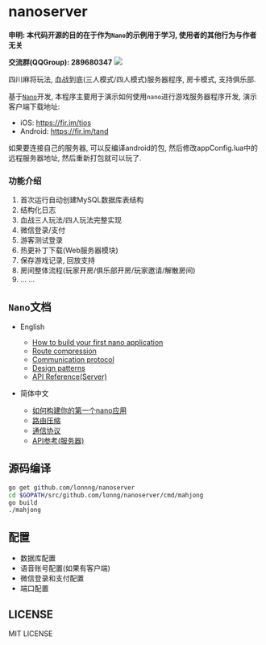 # nanoserver

**申明: 本代码开源的目的在于作为`Nano`的示例用于学习, 使用者的其他行为与作者无关**

**交流群(QQGroup): 289680347** [![](http://pub.idqqimg.com/wpa/images/group.png)](http://shang.qq.com/wpa/qunwpa?idkey=24e06c02d306f6559528e8434b3b54ed049628fdba4c5dcbcfe9f0e2f611cf81)

四川麻将玩法, 血战到底(三人模式/四人模式)服务器程序,  房卡模式, 支持俱乐部.

基于[`Nano`](https://github.com/lonnng/nano)开发, 本程序主要用于演示如何使用`nano`进行游戏服务器程序开发, 演示客户端下载地址: 

- iOS: https://fir.im/tios
- Android: https://fir.im/tand

如果要连接自己的服务器, 可以反编译android的包, 然后修改appConfig.lua中的远程服务器地址, 然后重新打包就可以玩了.

### 功能介绍

1. 首次运行自动创建MySQL数据库表结构
2. 结构化日志
3. 血战三人玩法/四人玩法完整实现
4. 微信登录/支付
5. 游客测试登录
6. 热更补丁下载(Web服务器模块)
7. 保存游戏记录,  回放支持
8. 房间整体流程(玩家开房/俱乐部开房/玩家邀请/解散房间)
9. ... ...

## `Nano`文档

- English
    + [How to build your first nano application](https://github.com/lonnng/nano/blob/master/docs/get_started.md)
    + [Route compression](https://github.com/lonnng/nano/blob/master/docs/route_compression.md)
    + [Communication protocol](https://github.com/lonnng/nano/blob/master/docs/communication_protocol.md)
    + [Design patterns](https://github.com/lonnng/nano/blob/master/docs/design_patterns.md)
    + [API Reference(Server)](https://godoc.org/github.com/lonnng/nano)

- 简体中文
    + [如何构建你的第一个nano应用](https://github.com/lonnng/nano/blob/master/docs/get_started_zh_CN.md)
    + [路由压缩](https://github.com/lonnng/nano/blob/master/docs/route_compression_zh_CN.md)
    + [通信协议](https://github.com/lonnng/nano/blob/master/docs/communication_protocol_zh_CN.md)
    + [API参考(服务器)](https://godoc.org/github.com/lonnng/nano)

## 源码编译

```bash
go get github.com/lonnng/nanoserver
cd $GOPATH/src/github.com/lonng/nanoserver/cmd/mahjong
go build
./mahjong
```

## 配置

- 数据库配置
- 语音账号配置(如果有客户端)
- 微信登录和支付配置
- 端口配置

## LICENSE
MIT LICENSE
